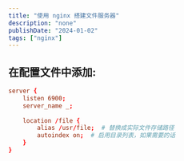```yaml
---
title: "使用 nginx 搭建文件服务器"
description: "none"
publishDate: "2024-01-02"
tags: ["nginx"]
---
```


<!-- more --> 
## 在配置文件中添加:
```conf
server {
    listen 6900;
    server_name _;
 
    location /file { 
        alias /usr/file;  # 替换成实际文件存储路径
        autoindex on;  # 启用目录列表，如果需要的话
    }
}
```